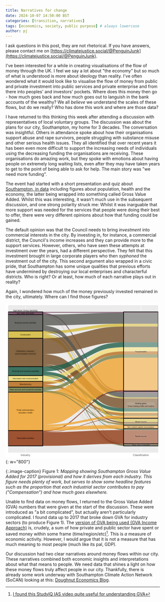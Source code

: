 ```yaml
---
title: Narratives for change
date: 2024-10-07 14:50:00 BST
categories: [transition, narratives]
tags: [economics, society, public purpose] # always lowercase
author: pj
---
```

I ask questions in this post, they are not rhetorical. If you have answers, please contact me on [https://climatejustice.social/@PenguinJunk](https://climatejustice.social/@PenguinJunk).

I've been interested for a while in creating visualisations of the flow of money through the UK. I feel we say a lot about "the economy" but so much of what is understood is more about ideology than reality. I've often wondered what it would look like to visualise the flow of money from public and private investment into public services and private enterprise and from there into peoples' and investors' pockets. Where does this money then go - how much goes back and how much goes out to languish in the bank accounts of the wealthy? We all *believe* we understand the scales of these flows, but do we really? Who has done this work and where are those data?

I have returned to this thinking this week after attending a discussion with representatives of local voluntary groups. The discussion was about the plans for our city, Southampton, my home for 3 decades. The conversation was insightful. Others in attendance spoke about how their organisations support abuse and rape survivors, people struggling with substance misuse and other serious health issues. They all identified that over recent years it has been even more difficult to support the increasing needs of individuals using the decreasing funding the organisations are receiving. These organisations do amazing work, but they spoke with emotions about having people on extremely long waiting lists, even after they may have taken years to get to the point of being able to ask for help. The main story was "we need more funding".

The event had started with a short presentation and quiz about [Southampton, in data](https://data.southampton.gov.uk/) including figures about population, health and the economy, the latter being wrapped into something called Gross Value Added. Whilst this was interesting, it wasn't much use in the subsequent discussion, and one strong polarity struck me: Whilst it was inarguable that more support was needed for the services that people were doing their best to offer, there were very different opinions about how that funding could be gained.

The default opinion was that the Council needs to bring *investment* into commercial interests in the city. By investing in, for instance, a commercial district, the Council's income increases and they can provide more to the support services. However, others, who have seen these attempts at investment over the years, had a different perspective. They felt that this investment brought in large corporate players who then *syphoned* the investment out of the city. This second argument also wrapped in a civic pride, that Southampton has some unique qualities that previous efforts have undermined by destroying our local enterprises and characterful districts. Who is right? Or at least, how much of each narrative plays out in reality?

Again, I wondered how much of the money previously invested remained in the city, ultimately. Where can I find those figures?

![moneyflow](/assets/img/moneyflows_gva.png){: w="800"}

{:.image-caption}
Figure 1: *Mapping showing Southampton Gross Value Added for 2017 (provisional) and how it derives from each industry. This figure needs plenty of work, but serves to show some headline features such as the proportion that each industrial sector contributes to pay ("Compensation") and how much goes elsewhere.*

Unable to find data on money flows, I returned to the Gross Value Added (GVA) numbers that were given at the start of the discussion. These were introduced as "a bit complicated", but actually aren't particularly complicated. I found data up to 2017 that broke down GVA for industry sectors (to produce Figure 1). The [version of GVA being used (GVA Income Approach)](https://www.ons.gov.uk/economy/grossvalueaddedgva/bulletins/regionalgrossvalueaddedincomeapproach/latest) is, crudely, a sum of how private and public sector have spent or saved money within some frame (time/region/etc)[^gvavid]. This is *a* measure of economic activity. However, I would argue that it is not a measure that has much meaning to most people (much like its pal, GDP).

[^gvavid]: [I found this StudyIQ IAS video quite useful for understanding GVA](https://www.youtube.com/watch?v=Rl-Nx37T74Y&ab_channel=StudyIQIAS)

Our discussion had two clear narratives around money flows within our city. These narratives combined both economic insights and interpretations about what that means to people. We need data that shines a light on how these money flows truly affect people in our city. Thankfully, there is already some work underway with Southampton Climate Action Network (SoCAN) looking at this: [Doughnut Economics Blog](https://www.sotoncan.org.uk/doughnut-economics-workshop-bl/).

